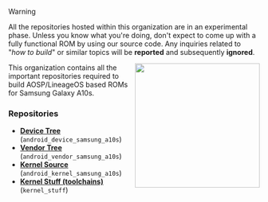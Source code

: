 > [!WARNING]
> All the repositories hosted within this organization are in an experimental phase. Unless you know what you're doing, don't expect to come up with a fully functional ROM by using our source code. Any inquiries related to "_how to build_" or similar topics will be **reported** and subsequently **ignored**.


<img align="right" width="250" height="250" src="https://fdn2.gsmarena.com/vv/pics/samsung/samsung-galaxy-a10s-1.jpg">

This organization contains all the important repositories required to build AOSP/LineageOS based ROMs for Samsung Galaxy A10s.

### Repositories
* [**Device Tree**](https://github.com/samsung-mt6765-devs/android_device_samsung_a10s) (`android_device_samsung_a10s`)
* [**Vendor Tree**](https://github.com/samsung-mt6765-devs/android_vendor_samsung_a10s) (`android_vendor_samsung_a10s`)
* [**Kernel Source**](https://github.com/samsung-mt6765-devs/android_kernel_samsung_a10s) (`android_kernel_samsung_a10s`)
* [**Kernel Stuff (toolchains)**](https://github.com/samsung-mt6765-devs/kernel_stuff) (`kernel_stuff`)
